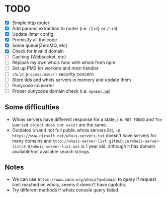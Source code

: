 # TODO

- [x] Simple http router
- [x] Add params extraction to router (i.e. `/{id}` or `/:id`)
- [x] Update linter config
- [x] Promisify all the code
- [x] Some queue(ZeroMQ, etc)
- [x] Check for invalid domain
- [ ] Caching (Websocket, etc)
- [ ] Replace my own whois func with whois from npm
- [ ] Set up PM2 for workers and main handler
- [ ] `child_process.exec()` security concern
- [ ] Store tlds and whois servers in memory and update them
- [ ] Punycode converter
- [ ] Proper punycode domain check (i.e. `привет.рф`)

## Some difficulties

- Whois servers have different response for a state, i.e. `NOT FOUND` and `The queried object does not exist` are the same.
- Outdated or/and not full public whois servers list, i.e. `https://www.nirsoft.net/whois-servers.txt` doesn't have servers for many domains and `http://whois-server-list.github.io/whois-server-list/3.0/whois-server-list.xml` is 1 year old, although it has domain available/not available search strings.

## Notes

- We can use `https://www.iana.org/whois?q=domain` to query if request limit reached on whois, seems it doesn't have captcha.
- Try different methods if whois console query failed
